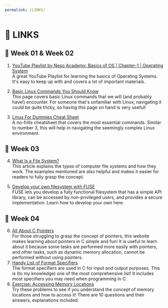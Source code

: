 ```yaml
---
permalink: /LINKS/
---
```

# 🔗 LINKS

## 🍄 Week 01 & Week 02
1. [YouTube Playlist by Neso Academy: Basics of OS | Chapter-1 | Operating System](https://youtube.com/playlist?list=PLBlnK6fEyqRhDsKg2oXhVuN5z_1ysjJyg)<br>
A great YouTube Playlist for learning the basics of Operating Systems. It's easy to keep up with and covers a lot of important materials.

2. [Basic Linux Commands You Should Know](https://linuxopsys.com/topics/basic-linux-commands)<br>
This page covers basic Linux commands that we will (and probably have!) encounter. For someone that's unfamiliar with Linux, navigating it could be quite tricky, so having this page on hand is very useful!

3. [Linux For Dummies Cheat Sheet](https://www.dummies.com/article/technology/computers/operating-systems/linux/linux-for-dummies-cheat-sheet-209505/)<br>
A no-frills cheatsheet that covers the most essential commands. Similar to number 3, this will help in navigating the seemingly complex Linux environment.

## 📡 Week 03
4. [What Is a File System?](https://www.freecodecamp.org/news/file-systems-architecture-explained/)<br>
This article explains the types of computer file systems and how they work. The examples mentioned are also helpful and makes it easier for readers to fully grasp the concept.

5. [Develop your own filesystem with FUSE](https://developer.ibm.com/articles/l-fuse/)<br>
FUSE lets you develop a fully functional filesystem that has a simple API library, can be accessed by non-privileged users, and provides a secure implementation. Learn how to develop your own here.

## 🦎 Week 04
6. [All About C Pointers](https://www.tutorialspoint.com/cprogramming/c_pointers.htm)<br>
For those struggling to grasp the concept of pointers, this website makes learning about pointers in C simple and fun! It is useful to learn about it because some tasks are performed more easily with pointers, and other tasks, such as dynamic memory allocation, cannot be performed without using pointers.
7. [Handy List of Format Specifiers](https://www.tutorialspoint.com/format-specifiers-in-c)<br>
The format specifiers are used in C for input and output purposes. This is (to my knowledge) one of the most comprehensive list! It includes most specifiers you may need when programming in C.
8. [Exercise: Accessing Memory Locations](https://www.geeksforgeeks.org/output-of-c-programs-set-66-accessing-memory-locations/?ref=rp)<br>
Try these problems to see if you understand the concept of memory locations and how to access it! There are 10 questions and their answers, explanations included.
